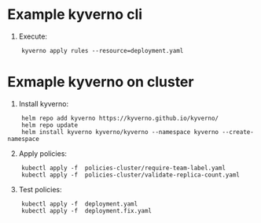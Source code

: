 # Example kyverno cli

1. Execute:
```shell
    kyverno apply rules --resource=deployment.yaml
```

# Exmaple kyverno on cluster

1. Install kyverno:
```shell
    helm repo add kyverno https://kyverno.github.io/kyverno/
    helm repo update
    helm install kyverno kyverno/kyverno --namespace kyverno --create-namespace
```

2. Apply policies:
```shell
    kubectl apply -f  policies-cluster/require-team-label.yaml
    kubectl apply -f  policies-cluster/validate-replica-count.yaml
```

3. Test policies:
```shell
    kubectl apply -f  deployment.yaml
    kubectl apply -f  deployment.fix.yaml
```
